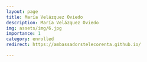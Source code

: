 ```yaml
---
layout: page
title: María Velázquez Oviedo
description: María Velázquez Oviedo
img: assets/img/6.jpg
importance: 1
category: enrolled
redirect: https://ambassadorstelecorenta.github.io/

---
```

